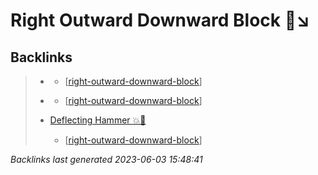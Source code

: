 # Right Outward Downward Block 🤛↘️

## Backlinks

> - [](..\forms\hobbies.karate.kenpo.forms.long-form-1.md)
>   - [[right-outward-downward-block]]
>    
> - [](..\forms\hobbies.karate.kenpo.forms.short-form-1.md)
>   - [[right-outward-downward-block]]
>    
> - [Deflecting Hammer 💥🔨](..\techniques\deflecting-hammer.md)
>   - [[right-outward-downward-block]]

_Backlinks last generated 2023-06-03 15:48:41_

[//begin]: # "Autogenerated link references for markdown compatibility"
[right-outward-downward-block]: right-outward-downward-block "Right Outward Downward Block 🤛↘️"
[//end]: # "Autogenerated link references"